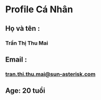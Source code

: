 # Profile Cá Nhân


## Họ và tên : 

### Trần Thị Thu Mai

## Email : 

### tran.thi.thu.mai@sun-asterisk.com

## Age: 20 tuổi
